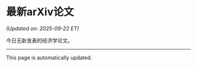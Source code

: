 # 最新arXiv论文

<!-- ARXIV_PAPERS_START -->
*(Updated on: 2025-09-22 ET)*

今日无新发表的经济学论文。
<!-- ARXIV_PAPERS_END -->

---
This page is automatically updated.
